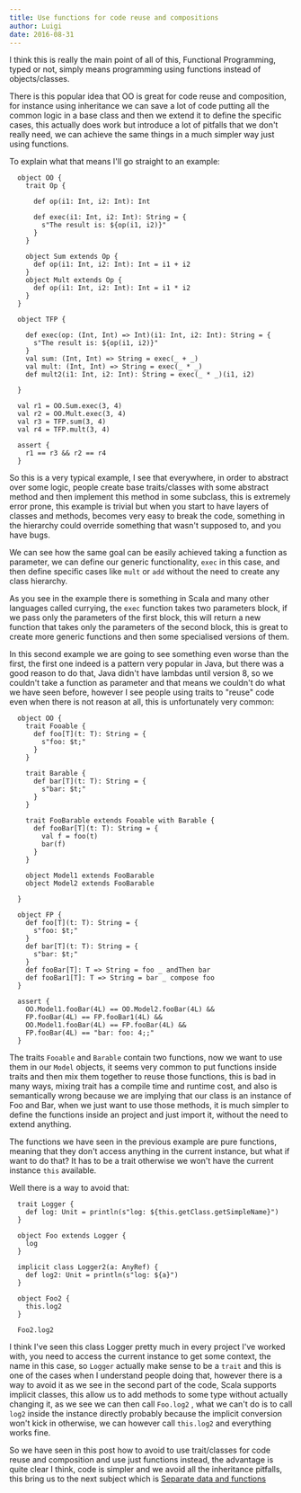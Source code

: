 ```yaml
---
title: Use functions for code reuse and compositions
author: Luigi
date: 2016-08-31
---
```


I think this is really the main point of all of this, Functional Programming, typed or not,
simply means programming using functions instead of objects/classes.

There is this popular idea that OO is great for code reuse and composition,
for instance using inheritance we can save a lot of code putting all the common logic in a base class and then we
extend it to define the specific cases, this actually does work but introduce a lot of pitfalls that we don't really need, we can achieve the same things in a much simpler way just using functions.

To explain what that means I'll go straight to an example:

```
  object OO {
    trait Op {

      def op(i1: Int, i2: Int): Int

      def exec(i1: Int, i2: Int): String = {
        s"The result is: ${op(i1, i2)}"
      }
    }

    object Sum extends Op {
      def op(i1: Int, i2: Int): Int = i1 + i2
    }
    object Mult extends Op {
      def op(i1: Int, i2: Int): Int = i1 * i2
    }
  }

  object TFP {

    def exec(op: (Int, Int) => Int)(i1: Int, i2: Int): String = {
      s"The result is: ${op(i1, i2)}"
    }
    val sum: (Int, Int) => String = exec(_ + _)
    val mult: (Int, Int) => String = exec(_ * _)
    def mult2(i1: Int, i2: Int): String = exec(_ * _)(i1, i2)

  }

  val r1 = OO.Sum.exec(3, 4)
  val r2 = OO.Mult.exec(3, 4)
  val r3 = TFP.sum(3, 4)
  val r4 = TFP.mult(3, 4)

  assert {
    r1 == r3 && r2 == r4
  }
```

So this is a very typical example, I see that everywhere, in order to abstract over some logic,
people create base traits/classes with some abstract method and then implement this method in some subclass,
this is extremely error prone, this example is trivial but when you start to have layers of classes and methods,
becomes very easy to break the code, something in the hierarchy could override something that wasn't supposed to,
and you have bugs.

We can see how the same goal can be easily achieved taking a function as parameter,
we can define our generic functionality, `exec` in this case,
and then define specific cases like `mult` or `add` without the need to create any class hierarchy.

As you see in the example there is something in Scala and many other languages called currying,
the `exec` function takes two parameters block, if we pass only the parameters of the first block, this
will return a new function that takes only the parameters of the second block,
this is great to create more generic functions and then some specialised versions of them.

In this second example we are going to see something even worse than the first,
the first one indeed is a pattern very popular in Java, but there was a good reason to do that,
Java didn't have lambdas until version 8,
so we couldn't take a function as parameter and that means we couldn't do what we have seen before,
however I see people using traits to "reuse" code even when there is not reason at all,
this is unfortunately very common:

```
  object OO {
    trait Fooable {
      def foo[T](t: T): String = {
        s"foo: $t;"
      }
    }

    trait Barable {
      def bar[T](t: T): String = {
        s"bar: $t;"
      }
    }

    trait FooBarable extends Fooable with Barable {
      def fooBar[T](t: T): String = {
        val f = foo(t)
        bar(f)
      }
    }

    object Model1 extends FooBarable
    object Model2 extends FooBarable

  }

  object FP {
    def foo[T](t: T): String = {
      s"foo: $t;"
    }
    def bar[T](t: T): String = {
      s"bar: $t;"
    }
    def fooBar[T]: T => String = foo _ andThen bar
    def fooBar1[T]: T => String = bar _ compose foo
  }

  assert {
    OO.Model1.fooBar(4L) == OO.Model2.fooBar(4L) &&
    FP.fooBar(4L) == FP.fooBar1(4L) &&
    OO.Model1.fooBar(4L) == FP.fooBar(4L) &&
    FP.fooBar(4L) == "bar: foo: 4;;"
  }

```

The traits `Fooable` and `Barable` contain two functions, now we want to use them in our `Model` objects, it seems
very common to put functions inside traits and then mix them together to reuse those functions,
this is bad in many ways, mixing trait has a compile time and runtime cost,
and also is semantically wrong because we are implying that our class is an instance of Foo and Bar,
when we just want to use those methods, it is much simpler to define the functions inside an project and just
import it, without the need to extend anything.

The functions we have seen in the previous example are pure functions,
meaning that they don't access anything in the current instance,
but what if want to do that? It has to be a trait otherwise we won't have the current instance `this` available.

Well there is a way to avoid that:

```
  trait Logger {
    def log: Unit = println(s"log: ${this.getClass.getSimpleName}")
  }

  object Foo extends Logger {
    log
  }

  implicit class Logger2(a: AnyRef) {
    def log2: Unit = println(s"log: ${a}")
  }

  object Foo2 {
    this.log2
  }

  Foo2.log2
```

I think I've seen this class Logger pretty much in every project I've worked with,
you need to access the current instance to get some context, the name in this case,
so `Logger` actually make sense to be a `trait` and this is one of the cases when I understand people doing that,
however there is a way to avoid it as we see in the second part of the code, Scala supports implicit classes,
this allow us to add methods to some type without actually changing it, as we see we can then call
`Foo.log2` , what we can't do is to call `log2` inside the instance directly probably because the implicit conversion
won't kick in otherwise, we can however call `this.log2` and everything works fine.

So we have seen in this post how to avoid to use trait/classes for code reuse and composition and use just functions
instead, the advantage is quite clear I think, code is simpler and we avoid all the inheritance pitfalls,
this bring us to the next subject which is [Separate data and functions](./separate-data-functions.html)

